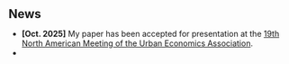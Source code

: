 <h1 id="news"></h1>

<h2 style="margin: 30px 0px 10px;">News</h2>

<ul>
  <li><strong>[Oct. 2025]</strong> My paper has been accepted for presentation at the
    <span style="color:#e74d3c">
      <a href="https://urbaneconomics.org/meetings/uea2025/">19th North American Meeting of the Urban Economics Association</a></span>.
  </li>
  

  <li>
  <div class="show-more-container">
    <div class="content" id="more-content-1" style="display: none;">
      <strong>[Jun. 2025]</strong> I will participate in the
    <span style="color:#e74d3c">
      <a href="https://www.econ.cuhk.edu.hk/econ/en-gb/news-event/student-activities/589-summerschool2025.html">CUHK Summer School of Asia in the Global Economy 2025, themed Trade and Environment</a></span>.
      <br>

       <strong>[Jun. 2025]</strong> I will be presenting at
    <span style="color:#e74d3c">
      <a href="https://www.gsm.pku.edu.cn/smue_china"> The 3rd Summer Meeting in Urban Economics, China</a></span>.
      <br>
      
     <strong>[May 2025]</strong> I will deliver a mini lecture on my research in urban and environmental economics at the 
    <span style="color:#e74d3c">
      <a href="https://site.uibe.edu.cn/english/english.html">
        School of International Trade and Economics@UIBE</a></span>.
      <br>
      <strong>[May 2025]</strong> I will attend
    <span style="color:#e74d3c">
      <a href="https://econ.fudan.edu.cn/info/1146/31927.htm">
        The 11th Biennial International Conference on Transition and Economic Development</a></span> at Fudan University, where our paper will be presented.
      <br>
      <strong>[Mar. 2025]</strong> I will be presenting at
    <span style="color:#e74d3c">
      <a href="https://urbaneconomics.org/meetings/emuea2025/">The 14th European Meeting of the Urban Economics Association</a></span>.
      <br>
       <strong>[Mar. 2025]</strong> The RA project I worked on, 
      "<span style="color:#e74d3c">
        <a href="https://www.aeaweb.org/articles?id=10.1257/aer.20200374&&from=f">
          The Geographic Flow of Bank Funding and Access to Credit: Branch Networks, Synergies, and Local Competition
        </a>
      </span>" (by 
      <span style="color:#e74d3c"><a href="https://sites.google.com/view/victoraguirregabiriaswebsite/home">Victor Aguirregabiria</a></span>, 
      <span style="color:#e74d3c"><a href="https://sites.google.com/site/robertclark09site/">Robert Clark</a></span>, and 
      <span style="color:#e74d3c"><a href="https://en.gsm.pku.edu.cn/faculty/jackie.wang/">Hui Wang</a></span>) 
      has been accepted by the <strong><em>American Economic Review</em></strong>!
      <br>
      <strong>[Jan. 2025]</strong> Our paper has been accepted for the 
      "<span style="color:#e74d3c">
        <a href="https://www.aeaweb.org/conference/2025/program/1986?q=eNqrVipOLS7OzM8LqSxIVbKqhnGVrJQMlWp1lJITS1LT84sqgXwlHaXE4uL8ZAizJLUoF8JKSYTKlmTmpkJYZZmp5SDDigoKgAKmBiCTChLTQbKGQA5cMHwsXCKQ">
          Climate Change Impact, Adaptation, and Resilience in the Developing World
        </a>
      </span>" session at ASSA 2025.
    </div>
    <button onclick="toggleContent('more-content-1', this)">Show More</button>
  </div>
</li>
</ul>

<script>
function toggleContent(id, button) {
  var content = document.getElementById(id);
  if (content.style.display === "none") {
    content.style.display = "block";
    button.textContent = "Show Less";
  } else {
    content.style.display = "none";
    button.textContent = "Show More";
  }
}
</script>
